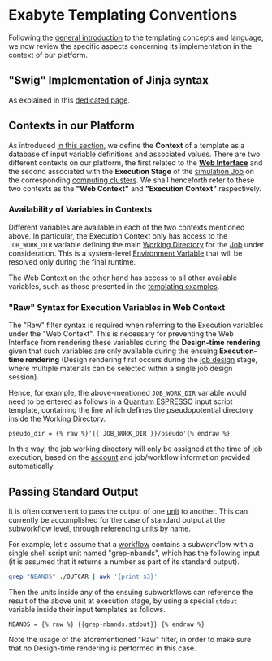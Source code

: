# Exabyte Templating Conventions

Following the [general introduction](concept.md) to the templating concepts and language, we now review the specific aspects concerning its implementation in the context of our platform.

## "Swig" Implementation of Jinja syntax

As explained in this [dedicated page](swig.md).

## Contexts in our Platform

As introduced [in this section](engine.md#inserting-and-defining-variables), we define the **Context** of a template as a database of input variable definitions and associated values. There are two different contexts on our platform, the first related to the **[Web Interface](../../ui/overview.md)** and the second associated with the **Execution Stage** of the [simulation Job](../../jobs/overview.md) on the corresponding [computing clusters](../../infrastructure/clusters/overview.md). We shall henceforth refer to these two contexts as the **"Web Context"** and **"Execution Context"** respectively.

### Availability of Variables in Contexts

Different variables are available in each of the two contexts mentioned above. In particular, the Execution Context only has access to the `JOB_WORK_DIR` variable defining the main [Working Directory](../../jobs-cli/batch-scripts/directories.md) for the [Job](../../jobs/overview.md) under consideration. This is a system-level [Environment Variable](../../jobs-cli/batch-scripts/directives.md#environment-variables) that will be resolved only during the final runtime. 

The Web Context on the other hand has access to all other available variables, such as those presented in the [templating examples](examples.md).

### "Raw" Syntax for Execution Variables in Web Context

The "Raw" filter syntax is required when referring to the Execution variables under the "Web Context". This is necessary for preventing the Web Interface from rendering these variables during the **Design-time rendering**, given that such variables are only available during the ensuing **Execution-time rendering** (Design rendering first occurs during the [job design](../../jobs-designer/overview.md) stage, where multiple materials can be selected within a single job design session).

Hence, for example, the above-mentioned `JOB_WORK_DIR` variable would need to be entered as follows in a [Quantum ESPRESSO](../../software-directory/modeling/quantum-espresso/overview.md) input script template, containing the line which defines the pseudopotential directory inside the [Working Directory](../../jobs-cli/batch-scripts/directories.md).

```jinja2
pseudo_dir = {% raw %}'{{ JOB_WORK_DIR }}/pseudo'{% endraw %}
```

In this way, the job working directory will only be assigned at the time of job execution, based on the [account](../../accounts/overview.md) and job/workflow information provided automatically.

## Passing Standard Output

It is often convenient to pass the output of one [unit](../components/units.md) to another. This can currently be accomplished for the case of standard output at the [subworkflow](../components/subworkflows.md) level, through referencing units by name.

For example, let's assume that a [workflow](../overview.md) contains a subworkflow with a single shell script unit named "grep-nbands", which has the following input (it is assumed that it returns a number as part of its standard output).

```bash
grep "NBANDS" ./OUTCAR | awk '{print $3}'
```

Then the units inside any of the ensuing subworkflows can reference the result of the above unit at execution stage, by using a special `stdout` variable inside their input templates as follows.

```jinja2
NBANDS = {% raw %} {{grep-nbands.stdout}} {% endraw %} 
```

Note the usage of the aforementioned "Raw" filter, in order to make sure that no Design-time rendering is performed in this case.
